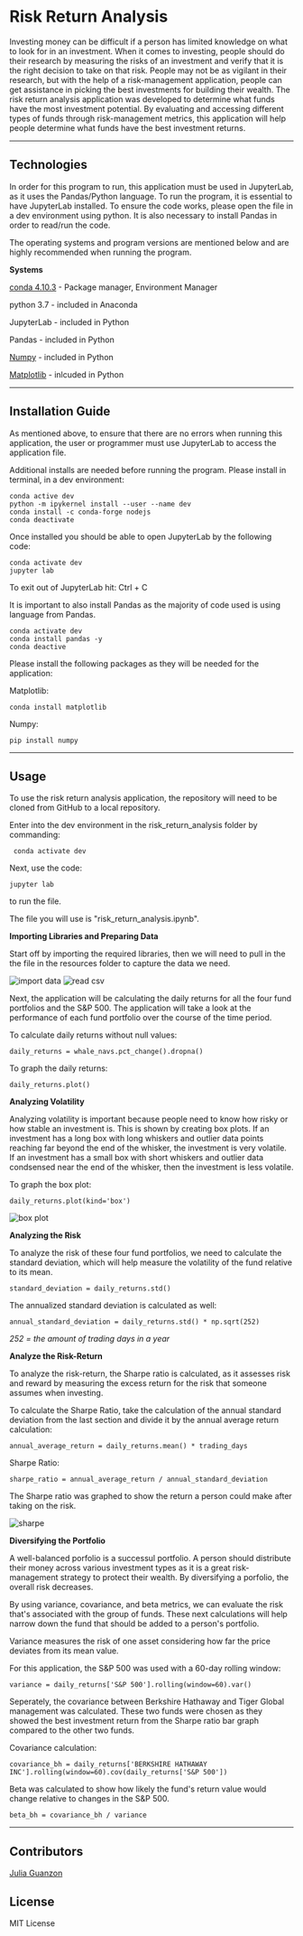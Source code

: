 # Risk Return Analysis

Investing money can be difficult if a person has limited knowledge on what to look for in an investment. When it comes to investing, people should do their research by measuring the risks of an investment and verify that it is the right decision to take on that risk. People may not be as vigilant in their research, but with the help of a risk-management application, people can get assistance in picking the best investments for building their wealth. The risk return analysis application was developed to determine what funds have the most investment potential. By evaluating and accessing different types of funds through risk-management metrics, this application will help people determine what funds have the best investment returns.

---

## Technologies

In order for this program to run, this application must be used in JupyterLab, as it uses the Pandas/Python language. To run the program, it is essential to have JupyterLab installed. To ensure the code works, please open the file in a dev environment using python. It is also necessary to install Pandas in order to read/run the code.

The operating systems and program versions are mentioned below and are highly recommended when running the program.

**Systems**

[conda 4.10.3](https://docs.anaconda.com/anaconda/install/index.html) - Package manager, Environment Manager

python 3.7 - included in Anaconda

JupyterLab - included in Python 

Pandas - included in Python

[Numpy](https://numpy.org/doc/stable/) - included in Python

[Matplotlib](https://matplotlib.org/stable/users/installing.html) - inlcuded in Python


---

## Installation Guide

As mentioned above, to ensure that there are no errors when running this application, the user or programmer must use JupyterLab to access the application file. 

Additional installs are needed before running the program. Please install in terminal, in a dev environment:

```JupyterLab
conda active dev
python -m ipykernel install --user --name dev
conda install -c conda-forge nodejs
conda deactivate

```
Once installed you should be able to open JupyterLab by the following code:

```
conda activate dev
jupyter lab
```

To exit out of JupyterLab hit: Ctrl + C

It is important to also install Pandas as the majority of code used is using language from Pandas.

```
conda activate dev
conda install pandas -y
conda deactive
```

Please install the following packages as they will be needed for the application:

Matplotlib:

```
conda install matplotlib
```

Numpy:

```
pip install numpy
```

---

## Usage

To use the risk return analysis application, the repository will need to be cloned from GitHub to a local repository. 

Enter into the dev environment in the risk_return_analysis folder by commanding: 

```
 conda activate dev
```
Next, use the code:

```
jupyter lab
```

to run the file.

The file you will use is "risk_return_analysis.ipynb".

**Importing Libraries and Preparing Data**

Start off by importing the required libraries, then we will need to pull in the the file in the resources folder to capture the data we need.

![import data](https://user-images.githubusercontent.com/84649228/126886027-827d68e6-5099-4eb9-8db6-f0b068d3d6ae.png)
![read csv](https://user-images.githubusercontent.com/84649228/126889169-31fcc65e-d80e-4333-8eaf-9d73112b2b55.png)


Next, the application will be calculating the daily returns for all the four fund portfolios and the S&P 500. The application will take a look at the performance of each fund portfolio over the course of the time period.

To calculate daily returns without null values:
```
daily_returns = whale_navs.pct_change().dropna()
```

To graph the daily returns:
```
daily_returns.plot()
```

**Analyzing Volatility**

Analyzing volatility is important because people need to know how risky or how stable an investment is. This is shown by creating box plots. If an investment has a long box with long whiskers and outlier data points reaching far beyond the end of the whisker, the investment is very volatile. If an investment has a small box with short whiskers and outlier data condsensed near the end of the whisker, then the investment is less volatile.

To graph the box plot:
```
daily_returns.plot(kind='box')
```

![box plot](https://user-images.githubusercontent.com/84649228/126886088-d6de2e87-16b2-4419-9bd4-e1f8166749ca.png)


**Analyzing the Risk**

To analyze the risk of these four fund portfolios, we need to calculate the standard deviation, which will help measure the volatility of the fund relative to its mean.

```
standard_deviation = daily_returns.std()
```

The annualized standard deviation is calculated as well:

```
annual_standard_deviation = daily_returns.std() * np.sqrt(252)
```

*252 = the amount of trading days in a year*


**Analyze the Risk-Return**

To analyze the risk-return, the Sharpe ratio is calculated, as it assesses risk and reward by measuring the excess return for the risk that someone assumes when investing.

To calculate the Sharpe Ratio, take the calculation of the annual standard deviation from the last section and divide it by the annual average return calculation:

```
annual_average_return = daily_returns.mean() * trading_days
```

Sharpe Ratio:

```
sharpe_ratio = annual_average_return / annual_standard_deviation 
```

The Sharpe ratio was graphed to show the return a person could make after taking on the risk.

![sharpe](https://user-images.githubusercontent.com/84649228/126886096-acd997b1-e133-49bb-a669-d13596da02f0.png)


**Diversifying the Portfolio**

A well-balanced porfolio is a successul portfolio. A person should distribute their money across various investment types as it is a great risk-management strategy to protect their wealth. By diversifying a porfolio, the overall risk decreases.

By using variance, covariance, and beta metrics, we can evaluate the risk that's associated with the group of funds. These next calculations will help narrow down the fund that should be added to a person's portfolio.

Variance measures the risk of one asset considering how far the price deviates from its mean value.

For this application, the S&P 500 was used with a 60-day rolling window:

```
variance = daily_returns['S&P 500'].rolling(window=60).var()

```

Seperately, the covariance between Berkshire Hathaway and Tiger Global management was calculated. These two funds were chosen as they showed the best investment return from the Sharpe ratio bar graph compared to the other two funds.

Covariance calculation:
```
covariance_bh = daily_returns['BERKSHIRE HATHAWAY INC'].rolling(window=60).cov(daily_returns['S&P 500'])
```

Beta was calculated to show how likely the fund's return value would change relative to changes in the S&P 500.

```
beta_bh = covariance_bh / variance
```


---

## Contributors

[Julia Guanzon](www.linkedin.com/in/julia-guanzon)

## License

MIT License
